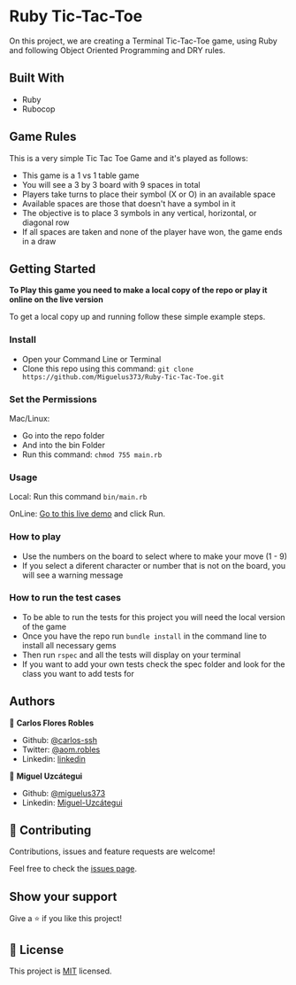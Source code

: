 # Ruby Tic-Tac-Toe

On this project, we are creating a Terminal Tic-Tac-Toe game, using Ruby and following Object Oriented Programming and DRY rules.

## Built With

- Ruby
- Rubocop

## Game Rules

This is a very simple Tic Tac Toe Game and it's played as follows:

- This game is a 1 vs 1 table game
- You will see a 3 by 3 board with 9 spaces in total
- Players take turns to place their symbol (X or O) in an available space
- Available spaces are those that doesn't have a symbol in it
- The objective is to place 3 symbols in any vertical, horizontal, or diagonal row
- If all spaces are taken and none of the player have won, the game ends in a draw

## Getting Started

**To Play this game you need to make a local copy of the repo or play it online on the live version**

To get a local copy up and running follow these simple example steps.

### Install

- Open your Command Line or Terminal
- Clone this repo using this command: `git clone https://github.com/Miguelus373/Ruby-Tic-Tac-Toe.git`

### Set the Permissions

Mac/Linux:

- Go into the repo folder
- And into the bin Folder
- Run this command: `chmod 755 main.rb`

### Usage

Local:
Run this command `bin/main.rb`

OnLine:
[Go to this live demo](https://repl.it/@carlosssh/mainrb#main.rb) and click Run.

### How to play

- Use the numbers on the board to select where to make your move (1 - 9)
- If you select a diferent character or number that is not on the board, you will see a warning message

### How to run the test cases

- To be able to run the tests for this project you will need the local version of the game
- Once you have the repo run `bundle install` in the command line to install all necessary gems
- Then run `rspec` and all the tests will display on your terminal
- If you want to add your own tests check the spec folder and look for the class you want to add tests for

## Authors

👤 **Carlos Flores Robles**

- Github: [@carlos-ssh](https://github.com/carlos-ssh)
- Twitter: [@aom.robles](https://twitter.com/aom.robles)
- Linkedin: [linkedin](https://www.linkedin.com/in/carlos-ssh)

👤 **Miguel Uzcátegui**

- Github: [@miguelus373](https://github.com/miguelus373)
- Linkedin: [Miguel-Uzcátegui](https://www.linkedin.com/in/miguelus/)

## 🤝 Contributing

Contributions, issues and feature requests are welcome!

Feel free to check the [issues page](https://github.com/Miguelus373/Ruby-Tic-Tac-Toe/issues).

## Show your support

Give a ⭐️ if you like this project!

## 📝 License

This project is [MIT](lic.url) licensed.
